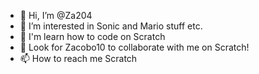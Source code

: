 - 👋 Hi, I’m @Za204
- 👀 I’m interested in Sonic and Mario stuff etc.
- 🌵 I'm learn how to code on Scratch
- 💞️ Look for Zacobo10 to collaborate with me on Scratch! 
- 📫 How to reach me Scratch

<!---
Za204/Za204 is a ✨ special ✨ repository because its `README.md` (this file) appears on your GitHub profile.
You can click the Preview link to take a look at your changes.
--->
